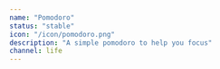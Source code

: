 ```yaml
---
name: "Pomodoro"
status: "stable"
icon: "/icon/pomodoro.png"
description: "A simple pomodoro to help you focus"
channel: life
---
```

